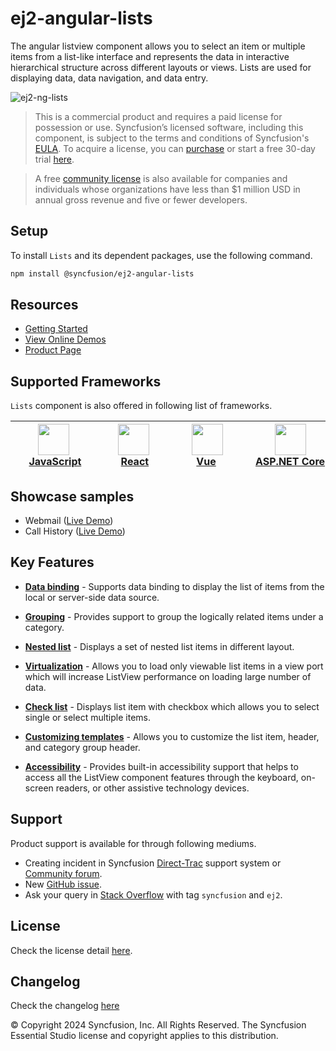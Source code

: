 # ej2-angular-lists

The angular listview component allows you to select an item or multiple items from a list-like interface and represents the data in interactive hierarchical structure across different layouts or views. Lists are used for displaying data, data navigation, and data entry.

![ej2-ng-lists](https://ej2.syncfusion.com/products/images/listview/readme.gif)

> This is a commercial product and requires a paid license for possession or use. Syncfusion’s licensed software, including this component, is subject to the terms and conditions of Syncfusion's [EULA](https://www.syncfusion.com/eula/es/?utm_source=npm&utm_campaign=listview). To acquire a license, you can [purchase](https://www.syncfusion.com/sales/products/?utm_source=npm&utm_campaign=listview) or start a free 30-day trial [here](https://www.syncfusion.com/account/manage-trials/start-trials/?utm_source=npm&utm_campaign=listview).

> A free [community license](https://www.syncfusion.com/products/communitylicense/?utm_source=npm&utm_campaign=listview) is also available for companies and individuals whose organizations have less than $1 million USD in annual gross revenue and five or fewer developers.

## Setup

To install `Lists` and its dependent packages, use the following command.

```sh
npm install @syncfusion/ej2-angular-lists
```

## Resources

* [Getting Started](https://ej2.syncfusion.com/angular/documentation/listview/getting-started/?utm_source=npm&utm_campaign=listview)
* [View Online Demos](https://ej2.syncfusion.com/angular/demos/?utm_source=npm&utm_campaign=listview#/fluent2/listview/default)
* [Product Page](https://www.syncfusion.com/angular-ui-components/listview/?utm_source=npm&utm_campaign=listview)

## Supported Frameworks

`Lists` component is also offered in following list of frameworks.

| [<img src="https://ej2.syncfusion.com/github/images/js.svg" height="50" />](https://www.syncfusion.com/javascript-ui-controls?utm_medium=listing&utm_source=github)<br/>&nbsp;&nbsp;&nbsp;&nbsp;&nbsp;[JavaScript](https://www.syncfusion.com/javascript-ui-controls?utm_medium=listing&utm_source=github)&nbsp;&nbsp;&nbsp;&nbsp; | [<img src="https://ej2.syncfusion.com/github/images/react.svg"  height="50" />](https://www.syncfusion.com/react-components?utm_medium=listing&utm_source=github)<br/>&nbsp;&nbsp;&nbsp;&nbsp;&nbsp;&nbsp;&nbsp;[React](https://www.syncfusion.com/react-components?utm_medium=listing&utm_source=github)&nbsp;&nbsp;&nbsp;&nbsp;&nbsp;&nbsp; | [<img src="https://ej2.syncfusion.com/github/images/vue.svg" height="50" />](https://www.syncfusion.com/vue-components?utm_medium=listing&utm_source=github)<br/>&nbsp;&nbsp;&nbsp;&nbsp;&nbsp;&nbsp;&nbsp;&nbsp;[Vue](https://www.syncfusion.com/vue-components?utm_medium=listing&utm_source=github)&nbsp;&nbsp;&nbsp;&nbsp;&nbsp;&nbsp;&nbsp;&nbsp;&nbsp; | [<img src="https://ej2.syncfusion.com/github/images/netcore.svg" height="50" />](https://www.syncfusion.com/aspnet-core-ui-controls?utm_medium=listing&utm_source=github)<br/>&nbsp;&nbsp;[ASP.NET&nbsp;Core](https://www.syncfusion.com/aspnet-core-ui-controls?utm_medium=listing&utm_source=github)&nbsp;&nbsp; | [<img src="https://ej2.syncfusion.com/github/images/netmvc.svg" height="50" />](https://www.syncfusion.com/aspnet-mvc-ui-controls?utm_medium=listing&utm_source=github)<br/>&nbsp;&nbsp;[ASP.NET&nbsp;MVC](https://www.syncfusion.com/aspnet-mvc-ui-controls?utm_medium=listing&utm_source=github)&nbsp;&nbsp; | 
| :-----: | :-----: | :-----: | :-----: | :-----: |

## Showcase samples

* Webmail ([Live Demo](https://ej2.syncfusion.com/showcase/angular/webmail/?utm_source=npm&utm_campaign=listview))
* Call History ([Live Demo](https://ej2.syncfusion.com/angular/demos/?utm_source=npm&utm_campaign=listview#/fluent2/listview/call-history))

## Key Features

* [**Data binding**](https://ej2.syncfusion.com/angular/demos/?utm_source=npm&utm_campaign=listview#/fluent2/listview/default) - Supports data binding to display the list of items from the local or server-side data source.

* [**Grouping**](https://ej2.syncfusion.com/angular/demos/?utm_source=npm&utm_campaign=listview#/fluent2/listview/default) - Provides support to group the logically related items under a category.

* [**Nested list**](https://ej2.syncfusion.com/angular/demos/?utm_source=npm&utm_campaign=listview#/fluent2/listview/nested-list) - Displays a set of nested list items in different layout.

* [**Virtualization**](https://ej2.syncfusion.com/angular/demos/?utm_source=npm&utm_campaign=listview#/fluent2/listview/virtualization) - Allows you to load only viewable list items in a view port which will increase ListView performance on loading large number of data.

* [**Check list**](https://ej2.syncfusion.com/angular/demos/?utm_source=npm&utm_campaign=listview#/fluent2/listview/checklist) - Displays list item with checkbox which allows you to select single or select multiple items.

* [**Customizing templates**](https://ej2.syncfusion.com/angular/demos/?utm_source=npm&utm_campaign=listview#/fluent2/listview/group-template) - Allows you to customize the list item, header, and category group header.

* [**Accessibility**](https://ej2.syncfusion.com/angular/demos/?utm_source=npm&utm_campaign=listview#/fluent2/listview/default) - Provides built-in accessibility support that helps to access all the ListView component features through the keyboard, on-screen readers, or other assistive technology devices.

## Support

Product support is available for through following mediums.

* Creating incident in Syncfusion [Direct-Trac](https://www.syncfusion.com/support/directtrac/incidents/?utm_source=npm&utm_campaign=listview) support system or [Community forum](https://www.syncfusion.com/forums/essential-js2/?utm_source=npm&utm_campaign=listview).
* New [GitHub issue](https://github.com/syncfusion/ej2-angular-ui-components/issues/new/?utm_source=npm&utm_campaign=listview).
* Ask your query in [Stack Overflow](https://stackoverflow.com/?utm_source=npm&utm_campaign=listview) with tag `syncfusion` and `ej2`.

## License

Check the license detail [here](https://github.com/syncfusion/ej2-angular-ui-components/blob/master/license/?utm_source=npm&utm_campaign=listview).

## Changelog

Check the changelog [here](https://github.com/syncfusion/ej2-angular-ui-components/blob/master/components/lists/CHANGELOG.md/?utm_source=npm&utm_campaign=listview)

© Copyright 2024 Syncfusion, Inc. All Rights Reserved. The Syncfusion Essential Studio license and copyright applies to this distribution.
